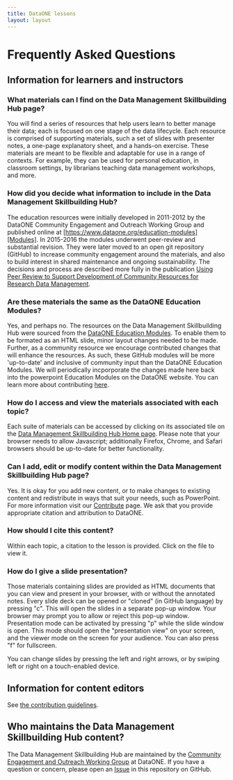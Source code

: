 ```yaml
---
title: DataONE lessons
layout: layout
---
```



# Frequently Asked Questions


## Information for learners and instructors

### What materials can I find on the Data Management Skillbuilding Hub page?

You will find a series of resources that help users learn to better manage their data; each is focused on one stage of the data lifecycle. Each resource is comprised of supporting materials, such a set of slides with presenter notes, a one-page explanatory sheet, and a hands-on exercise. These materials are meant to be flexible and adaptable for use in a range of contexts. For example, they can be used for personal education, in classroom settings, by librarians teaching data management workshops, and more.

### How did you decide what information to include in the Data Management Skillbuilding Hub?
The education resources were initially developed in 2011-2012 by the DataONE Community Engagement and Outreach Working Group and published online at [https://www.dataone.org/education-modules][Modules]. In 2015-2016 the modules underwent peer-review and substantial revision. They were later moved to an open git repository (GitHub) to increase community engagement around the materials, and also to build interest in shared maintenance and ongoing sustainability. The decisions and process are described more fully in the publication [Using Peer Review to Support Development of Community Resources for Research Data Management][MnmgtPub].

### Are these materials the same as the DataONE Education Modules?
Yes, and perhaps no. The resources on the Data Management Skillbuilding Hub were sourced from the [DataONE Education Modules][Modules]. To enable them to be formated as an HTML slide, minor layout changes needed to be made. Further, as a community resource we encourage contributed changes that will enhance the resources. As such, these GitHub modules will be more 'up-to-date' and inclusive of community input than the DataONE Education Modules. We will periodically incporporate the changes made here back into the powerpoint Education Modules on the DataONE website. You can learn more about contributing [here][CONTRIB].

### How do I access and view the materials associated with each topic?

Each suite of materials can be accessed by clicking on its associated tile on the [Data Management Skillbuilding Hub Home page][website]. Please note that your browser needs to allow Javascript; additionally Firefox, Chrome, and Safari browsers should be up-to-date for better functionality.

### Can I add, edit or modify content within the Data Management Skillbuilding Hub page?

Yes. It is okay for you add new content, or to make changes to existing content and redistribute in ways that suit your needs, such as PowerPoint. For more information visit our [Contribute][CONTRIB] page. We ask that you provide appropriate citation and attribution to DataONE.

### How should I cite this content?

Within each topic, a citation to the lesson is provided. Click on the file to view it.

### How do I give a slide presentation?

Those materials containing slides are provided as HTML documents that you can view and present in your browser, with or without the annotated notes. Every slide deck can be opened or "cloned" (in GitHub language) by pressing "c". This will open the slides in a separate pop-up window. Your browser may prompt you to allow or reject this pop-up window. Presentation mode can be activated by pressing "p" while the slide window is open. This mode should open the "presentation view" on your screen, and the viewer mode on the screen for your audience. You can also press "f" for fullscreen.

You can change slides by pressing the left and right arrows, or by swiping left or right on a touch-enabled device.


## Information for content editors

See [the contribution guidelines][CONTRIB].


## Who maintains the Data Management Skillbuilding Hub content?
The Data Management Skillbuilding Hub are maintained by the [Community Engagement and Outreach Working Group][CEO-WG] at DataONE. If you have a question or concern, please open an <a href="https://github.com/DataONEorg/Education/issues" target="_blank">Issue</a> in this repository on GitHub.<br />


[website]: ./ "Lessons homepage"
[CONTRIB]: ./CONTRIBUTING.html "Contribution guidelines"
[MnmgtPub]: http://dx.doi.org/10.7191/jeslib.2017.1114 "Peer-review in Data Management"
[Modules]: https://www.dataone.org/education-modules
[CEO-WG]: https://www.dataone.org/working_groups/community-engagement-and-outreach
